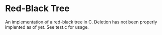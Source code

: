 # Red-Black Tree
An implementation of a red-black tree in C.
Deletion has not been properly implented as of yet.
See test.c for usage.
